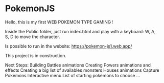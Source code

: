 # PokemonJS

Hello, this is my first WEB POKEMON TYPE GAMING !

Inside the Public folder, just run index.html and play with a keyboard: W, A, S, D to move the character.

Is possible to run in the website: https://pokemon-js1.web.app/

This project is in construction.

Next Steps:
Building Battles animations
Creating Powers animations and effects
Creating a big list of availables monsters
Houses animations
Capture Pokemons
Interactive menu
List of starting pokemons to choose
...
